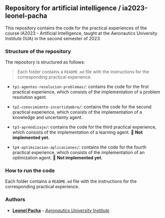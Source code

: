 ## Repository for artificial intelligence / ia2023-leonel-pacha
This repository contains the code for the practical experiences of the course IA2023 - Artificial Intelligence, taught at the Aeronautics University Institute (IUA) in the second semester of 2023.

### Structure of the repository
The repository is structured as follows:
> Each folder contains a `README.md` file with the instructions for the corresponding practical experience.
- `tp1-agentes-resolucion-problemas/`: contains the code for the first practical experience, which consists of the implementation of a problem resolution agent.
- `tp2-conocimiento-incertidumbre/`: contains the code for the second practical experience, which consists of the implementation of a knowledge and uncertainty agent.

- `tp3-aprendizaje/`: contains the code for the third practical experience, which consists of the implementation of a learning agent.
:construction: **Not implemented yet.**

- `tp4-optimizacion-aplicaciones/`: contains the code for the fourth practical experience, which consists of the implementation of an optimization agent.
:construction: **Not implemented yet.**

### How to run the code
Each folder contains a `README.md` file with the instructions for the corresponding practical experience.

### Authors
- __[Leonel Pacha](https://github.com/rpacha731)__ - _[Aeronautics University Institute](https://www.iua.edu.ar/)_
